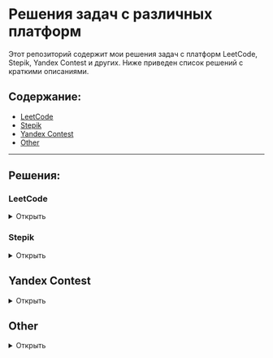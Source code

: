 # Решения задач с различных платформ

Этот репозиторий содержит мои решения задач с платформ LeetCode, Stepik, Yandex Contest и других.
Ниже приведен список решений с краткими описаниями.

## Содержание:
- [LeetCode](#leetcode)
- [Stepik](#stepik)
- [Yandex Contest](#yandex-contest)
- [Other](#other)

---

## Решения:

### LeetCode
<details>
<summary>Открыть</summary>

- [N7M: Reverse Integer](leetcode/N7M_Reverse_Integer/)
- [N41H: First Missing Positive](leetcode/N41H_First_missing_positive/)
</details>

### Stepik

<details>
<summary>Открыть</summary>

- [Курс Егорова](Stepik/Egoroff_indie_course/)
- [Python Generation Advanced](Stepik/Python_generation_adv/)
</details>


## Yandex Contest

<details>
<summary>Открыть</summary>

- [Введение](Yandex_Contest/introduction/)
- [Структуры данных](Yandex_Contest/data_structures/)
- [Рекурсия и сортировки](Yandex_Contest/recursion_and_sorting/)
</details>


## Other

<details>
<summary>Открыть</summary>

- [Palindrome](Other/palindrome/)
</details>
